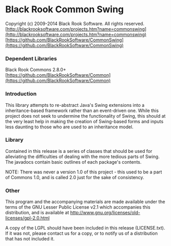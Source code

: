# Black Rook Common Swing

Copyright (c) 2009-2014 Black Rook Software. All rights reserved.  
[http://blackrooksoftware.com/projects.htm?name=commonswing](http://blackrooksoftware.com/projects.htm?name=commonswing)  
[https://github.com/BlackRookSoftware/CommonSwing](https://github.com/BlackRookSoftware/CommonSwing)

### Dependent Libraries

Black Rook Commons 2.8.0+  
[https://github.com/BlackRookSoftware/Common](https://github.com/BlackRookSoftware/Common)

### Introduction

This library attempts to re-abstract Java's Swing extensions into a
inheritance-based framework rather than an event-driven one. While this
project does not seek to undermine the functionality of Swing, this should
at the very least help in making the creation of Swing-based forms and 
inputs less daunting to those who are used to an inheritance model.

### Library

Contained in this release is a series of classes that should be used for
alleviating the difficulties of dealing with the more tedious parts of Swing.
The javadocs contain basic outlines of each package's contents.

NOTE: There was never a version 1.0 of this project - this used to be a part of
Commons 1.0, and is called 2.0 just for the sake of consistency.

### Other

This program and the accompanying materials
are made available under the terms of the GNU Lesser Public License v2.1
which accompanies this distribution, and is available at
http://www.gnu.org/licenses/old-licenses/gpl-2.0.html

A copy of the LGPL should have been included in this release (LICENSE.txt).
If it was not, please contact us for a copy, or to notify us of a distribution
that has not included it. 

